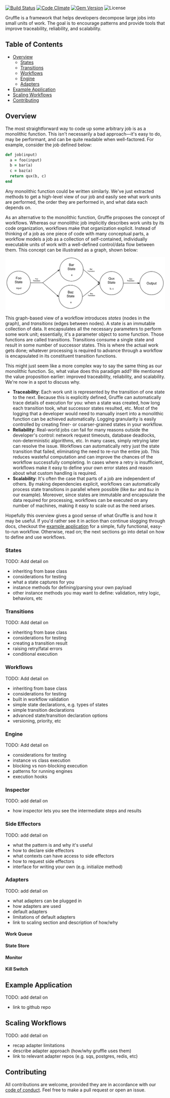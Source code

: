[![Build Status](https://api.travis-ci.org/philipce/gruffle.svg?branch=master)](http://travis-ci.org/philipce/gruffle.svg)
[![Code Climate](https://codeclimate.com/github/philipce/gruffle.svg)](https://codeclimate.com/github/philipce/gruffle.svg)
[![Gem Version](https://badge.fury.io/rb/gruffle.svg)](https://badge.fury.io/rb/gruffle)
![License](https://img.shields.io/github/license/philipce/gruffle)

Gruffle is a framework that helps developers decompose large jobs into small units of work. The goal is to encourage patterns and provide tools that improve traceability, reliability, and scalability.

## Table of Contents

- [Overview](#overview)
    - [States](#states)
    - [Transitions](#transitions)
    - [Workflows](#workflows)
    - [Engine](#engine)
    - [Adapters](#adapters)
- [Example Application](#example-application)    
- [Scaling Workflows](#scaling-workflows)
- [Contributing](#contributing)

## Overview

The most straightforward way to code up some arbitrary job is as a monolithic function. This isn't necessarily a bad approach—it's easy to do, may be performant, and can be quite readable when well-factored. For example, consider the job defined below:

```ruby
def job(input)
  a = foo(input)
  b = bar(a)
  c = baz(a)
  return qux(b, c)
end
```

Any monolithic function could be written similarly. We've just extracted methods to get a high-level view of our job and easily see what work units are performed, the order they are performed in, and what data each depends on.

As an alternative to the monolithic function, Gruffle proposes the concept of workflows. Whereas our monolithic job implicitly describes work units by its code organization, workflows make that organization explicit. Instead of thinking of a job as one piece of code with many conceptual parts, a workflow models a job as a collection of self-contained, individually executable units of work with a well-defined control/data flow between them. This concept can be illustrated as a graph, shown below:

![workflow](docs/workflow.jpg)  

This graph-based view of a workflow introduces _states_ (nodes in the graph), and _transitions_ (edges between nodes). A state is an immutable collection of data. It encapsulates all the necessary parameters to perform some work unit; essentially, it's a parameter object to some function. Those functions are called transitions. Transitions consume a single state and result in some number of successor states. This is where the actual work gets done; whatever processing is required to advance through a workflow is encapsulated in its constituent transition functions.

This might just seem like a more complex way to say the same thing as our monolithic function. So, what value does this paradigm add? We mentioned the value proposition earlier: improved traceability, reliability, and scalability. We're now in a spot to discuss why.
- **Traceability**: Each work unit is represented by the transition of one state to the next. Because this is explicitly defined, Gruffle can automatically trace details of execution for you: when a state was created, how long each transition took, what successor states resulted, etc. Most of the logging that a developer would need to manually insert into a monolithic function can be achieved automatically. Logging granularity is easily controlled by creating finer- or coarser-grained states in your workflow.
- **Reliability**: Real-world jobs can fail for many reasons outside the developer's control: network request timeouts, database deadlocks, non-deterministic algorithms, etc. In many cases, simply retrying later can resolve the issue. Workflows can automatically retry just the state transition that failed, eliminating the need to re-run the entire job. This reduces wasteful computation and can improve the chances of the workflow successfully completing. In cases where a retry is insufficient, workflows make it easy to define your own error states and reason about what custom handling is required.
- **Scalability**: It's often the case that parts of a job are independent of others. By making dependencies explicit, workflows can automatically process state transitions in parallel where possible (like `Bar` and `Baz` in our example). Moreover, since states are immutable and encapsulate the data required for processing, workflows can be executed on any number of machines, making it easy to scale out as the need arises.

Hopefully this overview gives a good sense of what Gruffle is and how it may be useful. If you'd rather see it in action than continue slogging through docs, checkout the [example application](#example-application) for a simple, fully functional, easy-to-run workflow. Otherwise, read on; the next sections go into detail on how to define and use workflows. 

### States

TODO: Add detail on
- inheriting from base class
- considerations for testing
- what a state captures for you
- instance methods for defining/parsing your own payload
- other instance methods you may want to define: validation, retry logic, behaviors, etc

### Transitions

TODO: Add detail on
- inheriting from base class
- considerations for testing
- creating a transition result
- raising retry/fatal errors
- conditional execution

### Workflows

TODO: Add detail on
- inheriting from base class
- considerations for testing
- built in workflow validation
- simple state declarations, e.g. types of states
- simple transition declarations
- advanced state/transition declaration options
- versioning, priority, etc

### Engine

TODO: Add detail on
- considerations for testing
- instance vs class execution
- blocking vs non-blocking execution
- patterns for running engines
- execution hooks

### Inspector

TODO: add detail on
- how inspector lets you see the intermediate steps and results

### Side Effectors

TODO: add detail on
- what the pattern is and why it's useful
- how to declare side effectors
- what contexts can have access to side effectors
- how to request side effectors
- interface for writing your own (e.g. initialize method)

### Adapters

TODO: add detail on
- what adapters can be plugged in
- how adapters are used
- default adapters
- limitations of default adapters
- link to scaling section and description of how/why

#### Work Queue

#### State Store

#### Monitor

#### Kill Switch

## Example Application

TODO: add detail on
- link to github repo

## Scaling Workflows

TODO: add detail on
- recap adapter limitations
- describe adapter approach (how/why gruffle uses them)
- link to relevant adapter repos (e.g. sqs, postgres, redis, etc)

## Contributing

All contributions are welcome, provided they are in accordance with our [code of conduct](CODE_OF_CONDUCT.md). Feel free to make a pull request or open an issue.
